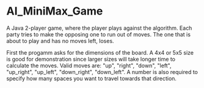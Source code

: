 # AI_MiniMax_Game
A Java 2-player game, where the player plays against the algorithm. Each party tries to make the opposing one to run out of moves.
The one that is about to play and has no moves left, loses.

First the progamm asks for the dimensions of the board. A 4x4 or 5x5 size is good for demonstration since larger sizes will take longer time to calculate the moves.
Valid moves are: "up", "right", "down", "left", "up_right", "up_left", "down_right", "down_left". A number is also required to specify how many spaces you want to travel
towards that direction.

